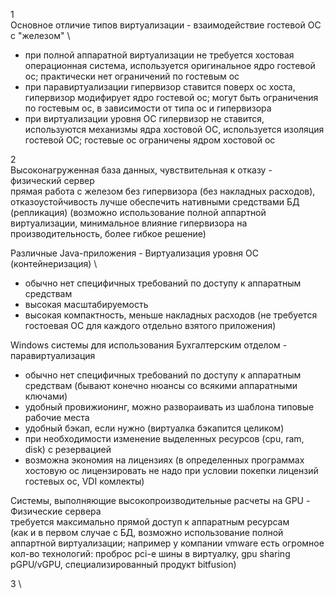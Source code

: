 1 \
Основное отличие типов виртуализации - взаимодействие гостевой ОС с "железом" \
- при полной аппаратной виртуализации не требуется хостовая операционная система, используется оригинальное ядро гостевой ос; практически нет ограничений по гостевым ос
- при паравиртуализации гипервизор ставится поверх ос хоста, гипервизор модифирует ядро гостевой ос; могут быть ограничения по гостевым ос, в зависимости от типа ос и гипервизора
- при виртуализации уровня ОС гипервизор не ставится, используются механизмы ядра хостовой ОС, используется изоляция гостевой ОС; гостевые ос ограничены ядром хостовой ос

2 \
Высоконагруженная база данных, чувствительная к отказу - физический сервер \
прямая работа с железом без гипервизора (без накладных расходов), отказоустойчивость лучше обеспечить нативными средствами БД (репликация)
(возможно использование полной аппартной виртуализации, минимальное влияние гипервизора на производительность, более гибкое решение)
         
Различные Java-приложения - Виртуализация уровня ОС (контейнеризация) \
- обычно нет специфичных требований по доступу к аппаратным средствам
- высокая масштабируемость
- высокая компактность, меньше накладных расходов (не требуется гостоевая ОС для каждого отдельно взятого приложения)

Windows системы для использования Бухгалтерским отделом - паравиртуализация
- обычно нет специфичных требований по доступу к аппаратным средствам (бывают конечно нюансы со всякими аппаратными ключами)
- удобный провижионинг, можно развораивать из шаблона типовые рабочие места
- удобный бэкап, если нужно (виртуалка бэкапится целиком)
- при необходимости изменение выделенных ресурсов (cpu, ram, disk) c резервацией
- возможна экономия на лицензиях (в определенных программах хостовую ос лицензировать не надо при условии покeпки лицензий гостевых ос, VDI комлекты)

Системы, выполняющие высокопроизводительные расчеты на GPU - Физические сервера \
требуется максимально прямой доступ к аппаратным ресурсам \
(как и в первом случае с БД, возможно использование полной аппартной виртуализации; например у компании vmware есть огромное кол-во технологий: проброс pci-e шины в виртуалку, gpu sharing pGPU/vGPU, специализированный продукт bitfusion)

3 \

        